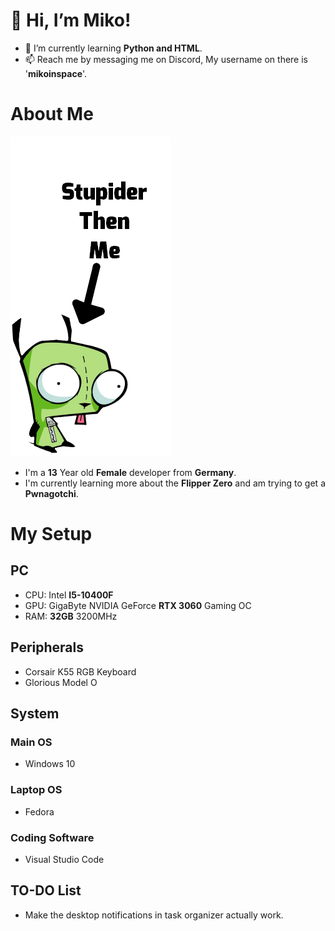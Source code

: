 # 👋 Hi, I’m Miko!
- 🌱 I’m currently learning __Python and HTML__.
- 📫 Reach me by messaging me on Discord, My username on there is '**mikoinspace**'.

# About Me
![alt text](https://github.com/MikoInSpace/MikoInSpace/blob/main/stupid.png?raw=true)
- I'm a **13** Year old __Female__ developer from __Germany__.
- I'm currently learning more about the __Flipper Zero__ and am trying to get a __Pwnagotchi__.

# My Setup
## PC
- CPU: Intel __I5-10400F__
- GPU: GigaByte NVIDIA GeForce __RTX 3060__ Gaming OC
- RAM: __32GB__ 3200MHz

## Peripherals
- Corsair K55 RGB Keyboard
- Glorious Model O

## System
### Main OS
- Windows 10
### Laptop OS
- Fedora
### Coding Software
- Visual Studio Code

## TO-DO List
- Make the desktop notifications in task organizer actually work.

  

